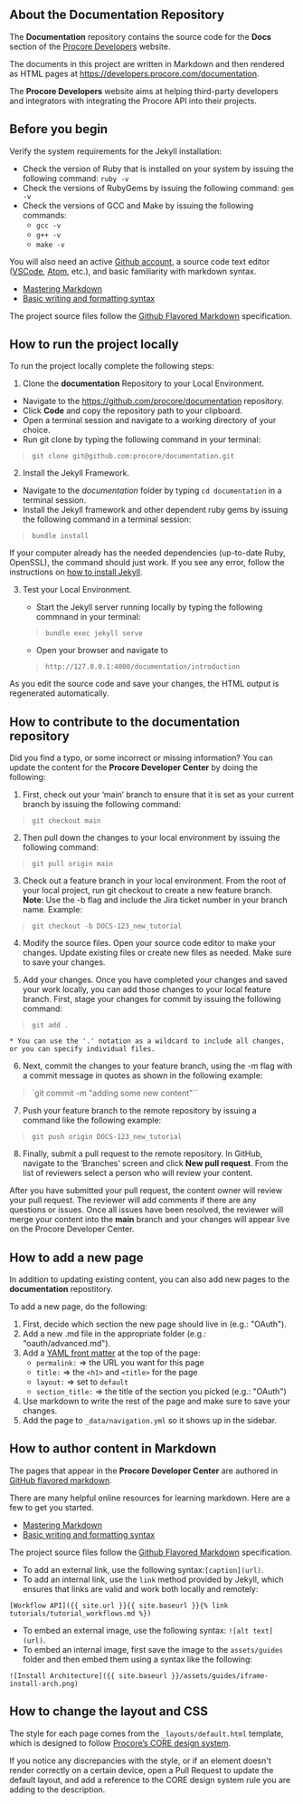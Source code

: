 ## About the Documentation Repository

The **Documentation** repository contains the source code for the **Docs** section of the
[Procore Developers](https://developers.procore.com) website.

The documents in this project are written in Markdown and then rendered as
HTML pages at https://developers.procore.com/documentation.

The **Procore Developers** website aims at helping third-party developers and integrators with integrating the Procore API into their projects.

## Before you begin

Verify the system requirements for the Jekyll installation:

- Check the version of Ruby that is installed on your system by issuing the following command: `ruby -v`
- Check the versions of RubyGems by issuing the following command: `gem -v`
- Check the versions of GCC and Make by issuing the following commands:
  - `gcc -v`
  - `g++ -v`
  - `make -v`

You will also need an active [Github account](https://github.com/login), a source code text editor ([VSCode](https://code.visualstudio.com/download), [Atom](https://atom.io/), etc.), and basic familiarity with markdown syntax.

- [Mastering Markdown](https://guides.github.com/features/mastering-markdown/)
- [Basic writing and formatting syntax](https://docs.github.com/en/github/writing-on-github/getting-started-with-writing-and-formatting-on-github/basic-writing-and-formatting-syntax)

The project source files follow the [Github Flavored Markdown](https://github.github.com/gfm/) specification.

## How to run the project locally

To run the project locally complete the following steps:

1. Clone the **documentation** Repository to your Local Environment.
  * Navigate to the https://github.com/procore/documentation repository.
  * Click **Code** and copy the repository path to your clipboard.
  * Open a terminal session and navigate to a working directory of your choice.
  * Run git clone by typing the following command in your terminal:
  > `git clone git@github.com:procore/documentation.git`

2. Install the Jekyll Framework.
  * Navigate to the *documentation* folder by typing `cd documentation` in a terminal session.
  *  Install the Jekyll framework and other dependent ruby gems by issuing the following command in a terminal session:
  > `bundle install`

  If your computer already has the needed dependencies (up-to-date Ruby, OpenSSL), the command should just work. If you see any error, follow the instructions on [how to install Jekyll](https://jekyllrb.com/docs/installation/).
  
3. Test your Local Environment.
   * Start the Jekyll server running locally by typing the following commnand in your terminal:
   > `bundle exec jekyll serve`

   * Open your browser and navigate to
    > `http://127.0.0.1:4000/documentation/introduction`

As you edit the source code and save your changes, the HTML output is regenerated automatically.

## How to contribute to the **documentation** repository

Did you find a typo, or some incorrect or missing information? You can update the content for the **Procore Developer Center** by doing the following:

1.  First, check out your ‘main’ branch to ensure that it is set as your current branch by issuing the following command:
  > `git checkout main`

2. Then pull down the changes to your local environment by issuing the following command:
  > `git pull origin main`

3. Check out a feature branch in your local environment. From the root of your local project, run git checkout to create a new feature branch. **Note**: Use the -b flag and include the Jira ticket number in your branch name. Example:
> `git checkout -b DOCS-123_new_tutorial`

4. Modify the source files. Open your source code editor to make your changes. Update existing files or create new files as needed. Make sure to save your changes.

5. Add your changes. Once you have completed your changes and saved your work locally, you can add those changes to your local feature branch. First, stage your changes for commit by issuing the following command:
> `git add .`

    * You can use the '.' notation as a wildcard to include all changes, or you can specify individual files.

6. Next, commit the changes to your feature branch, using the -m flag with a commit message in quotes as shown in the following example:
>  `git commit -m "adding some new content"``

7. Push your feature branch to the remote repository by issuing a command like the following example:
> `git push origin DOCS-123_new_tutorial`

8. Finally, submit a pull request to the remote repository. In GitHub, navigate to the ‘Branches’ screen and click **New pull request**. From the list of reviewers select a person who will review your content.

After you have submitted your pull request, the content owner will review your pull request. The reviewer will add comments if there are any questions or issues. Once all issues have been resolved, the reviewer will merge your content into the **main** branch and your changes will appear live on the Procore Developer Center.

## How to add a new page

In addition to updating existing content, you can also add new pages to the **documentation** repostitory.

To add a new page, do the following:

1. First, decide which section the new page should live in (e.g.: "OAuth").
2.  Add a new .md file in the appropriate folder (e.g.: "oauth/advanced.md").
3.  Add a [YAML front matter](https://jekyllrb.com/docs/front-matter/) at the top of the page:
    - `permalink:` => the URL you want for this page
    - `title:` => the `<h1>` and `<title>` for the page
    - `layout:` => set to `default`
    - `section_title:` => the title of the section you picked (e.g.: "OAuth")
4. Use markdown to write the rest of the page and make sure to save your changes.
5. Add the page to `_data/navigation.yml` so it shows up in the sidebar.

## How to author content in Markdown

The pages that appear in the **Procore Developer Center** are authored in [GitHub flavored markdown](https://github.github.com/gfm/).

There are many helpful online resources for learning markdown. Here are a few to get you started.

- [Mastering Markdown](https://guides.github.com/features/mastering-markdown/)
- [Basic writing and formatting syntax](https://docs.github.com/en/github/writing-on-github/getting-started-with-writing-and-formatting-on-github/basic-writing-and-formatting-syntax)

The project source files follow the [Github Flavored Markdown](https://github.github.com/gfm/) specification.

* To add an external link, use the following syntax:`[caption](url)`.
* To add an internal link, use the `link` method provided by Jekyll, which ensures
that links are valid and work both locally and remotely:

```
[Workflow API]({{ site.url }}{{ site.baseurl }}{% link tutorials/tutorial_workflows.md %})
````

* To embed an external image, use the following syntax: `![alt text](url)`.
* To embed an internal image, first save the image to the `assets/guides` folder and then embed them using a syntax like the following:
```
![Install Architecture]({{ site.baseurl }}/assets/guides/iframe-install-arch.png)
```

## How to change the layout and CSS

The style for each page comes from the `_layouts/default.html` template,
which is designed to follow [Procore’s CORE design system](https://core.procore.com).

If you notice any discrepancies with the style, or if an element doesn't render correctly
on a certain device, open a Pull Request to update the default layout, and add a reference to the CORE design system rule you are adding to the description.
